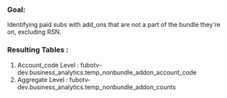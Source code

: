 ### Goal:
Identifying paid subs with add_ons that are not a part of the bundle they're on, excluding RSN.

### Resulting Tables :

1. Account_code Level : fubotv-dev.business_analytics.temp_nonbundle_addon_account_code
2. Aggregate Level :
fubotv-dev.business_analytics.temp_nonbundle_addon_counts